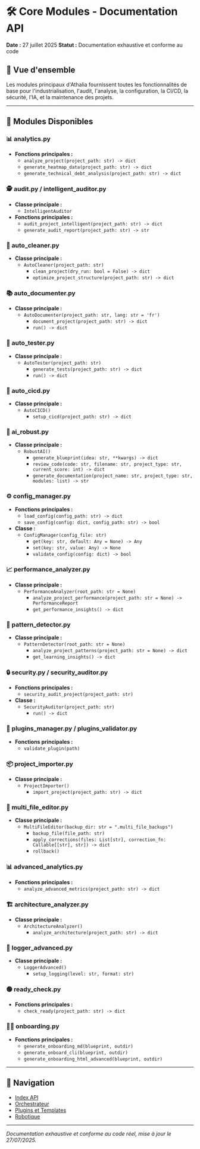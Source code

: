 # 🛠️ Core Modules - Documentation API

**Date :** 27 juillet 2025
**Statut :** Documentation exhaustive et conforme au code

## 🎯 Vue d'ensemble

Les modules principaux d'Athalia fournissent toutes les fonctionnalités de base pour l'industrialisation, l'audit, l'analyse, la configuration, la CI/CD, la sécurité, l'IA, et la maintenance des projets.

---

## 📁 Modules Disponibles

### 📊 analytics.py
- **Fonctions principales :**
  - `analyze_project(project_path: str) -> dict`
  - `generate_heatmap_data(project_path: str) -> dict`
  - `generate_technical_debt_analysis(project_path: str) -> dict`

### 🕵️ audit.py / intelligent_auditor.py
- **Classe principale :**
  - `IntelligentAuditor`
- **Fonctions principales :**
  - `audit_project_intelligent(project_path: str) -> dict`
  - `generate_audit_report(project_path: str) -> str`

### 🧹 auto_cleaner.py
- **Classe principale :**
  - `AutoCleaner(project_path: str)`
    - `clean_project(dry_run: bool = False) -> dict`
    - `optimize_project_structure(project_path: str) -> dict`

### 📚 auto_documenter.py
- **Classe principale :**
  - `AutoDocumenter(project_path: str, lang: str = 'fr')`
    - `document_project(project_path: str) -> dict`
    - `run() -> dict`

### 🧪 auto_tester.py
- **Classe principale :**
  - `AutoTester(project_path: str)`
    - `generate_tests(project_path: str) -> dict`
    - `run() -> dict`

### 🚀 auto_cicd.py
- **Classe principale :**
  - `AutoCICD()`
    - `setup_cicd(project_path: str) -> dict`

### 🤖 ai_robust.py
- **Classe principale :**
  - `RobustAI()`
    - `generate_blueprint(idea: str, **kwargs) -> dict`
    - `review_code(code: str, filename: str, project_type: str, current_score: int) -> dict`
    - `generate_documentation(project_name: str, project_type: str, modules: list) -> str`

### ⚙️ config_manager.py
- **Fonctions principales :**
  - `load_config(config_path: str) -> dict`
  - `save_config(config: dict, config_path: str) -> bool`
- **Classe :**
  - `ConfigManager(config_file: str)`
    - `get(key: str, default: Any = None) -> Any`
    - `set(key: str, value: Any) -> None`
    - `validate_config(config: dict) -> bool`

### 📈 performance_analyzer.py
- **Classe principale :**
  - `PerformanceAnalyzer(root_path: str = None)`
    - `analyze_project_performance(project_path: str = None) -> PerformanceReport`
    - `get_performance_insights() -> dict`

### 🧩 pattern_detector.py
- **Classe principale :**
  - `PatternDetector(root_path: str = None)`
    - `analyze_project_patterns(project_path: str = None) -> dict`
    - `get_learning_insights() -> dict`

### 🔒 security.py / security_auditor.py
- **Fonctions principales :**
  - `security_audit_project(project_path: str)`
- **Classe :**
  - `SecurityAuditor(project_path: str)`
    - `run() -> dict`

### 🧩 plugins_manager.py / plugins_validator.py
- **Fonctions principales :**
  - `validate_plugin(path)`

### 📦 project_importer.py
- **Classe principale :**
  - `ProjectImporter()`
    - `import_project(project_path: str) -> dict`

### 📝 multi_file_editor.py
- **Classe principale :**
  - `MultiFileEditor(backup_dir: str = ".multi_file_backups")`
    - `backup_file(file_path: str)`
    - `apply_corrections(files: List[str], correction_fn: Callable[[str], str]) -> dict`
    - `rollback()`

### 📊 advanced_analytics.py
- **Fonctions principales :**
  - `analyze_advanced_metrics(project_path: str) -> dict`

### 🏗️ architecture_analyzer.py
- **Classe principale :**
  - `ArchitectureAnalyzer()`
    - `analyze_architecture(project_path: str) -> dict`

### 📝 logger_advanced.py
- **Classe principale :**
  - `LoggerAdvanced()`
    - `setup_logging(level: str, format: str)`

### 🟢 ready_check.py
- **Fonctions principales :**
  - `check_ready(project_path: str) -> dict`

### 🧑‍💻 onboarding.py
- **Fonctions principales :**
  - `generate_onboarding_md(blueprint, outdir)`
  - `generate_onboard_cli(blueprint, outdir)`
  - `generate_onboarding_html_advanced(blueprint, outdir)`

---

## 🔗 Navigation

- [Index API](INDEX.md)
- [Orchestrateur](orchestrator.md)
- [Plugins et Templates](plugins.md)
- [Robotique](robotics.md)

---

*Documentation exhaustive et conforme au code réel, mise à jour le 27/07/2025.*
